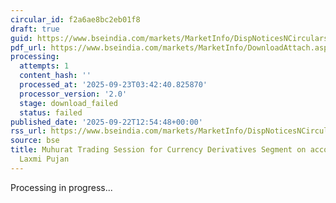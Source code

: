 ```yaml
---
circular_id: f2a6ae8bc2eb01f8
draft: true
guid: https://www.bseindia.com/markets/MarketInfo/DispNoticesNCirculars.aspx?Noticeid={D58E399A-80CD-44FD-A8B9-2BC1F8AF8D13}&noticeno=20250922-23&dt=09/22/2025&icount=23&totcount=58&flag=0
pdf_url: https://www.bseindia.com/markets/MarketInfo/DownloadAttach.aspx?id=20250922-23&attachedId=
processing:
  attempts: 1
  content_hash: ''
  processed_at: '2025-09-23T03:42:40.825870'
  processor_version: '2.0'
  stage: download_failed
  status: failed
published_date: '2025-09-22T12:54:48+00:00'
rss_url: https://www.bseindia.com/markets/MarketInfo/DispNoticesNCirculars.aspx?Noticeid={D58E399A-80CD-44FD-A8B9-2BC1F8AF8D13}&noticeno=20250922-23&dt=09/22/2025&icount=23&totcount=58&flag=0
source: bse
title: Muhurat Trading Session for Currency Derivatives Segment on account of Diwali
  Laxmi Pujan
---
```


Processing in progress...